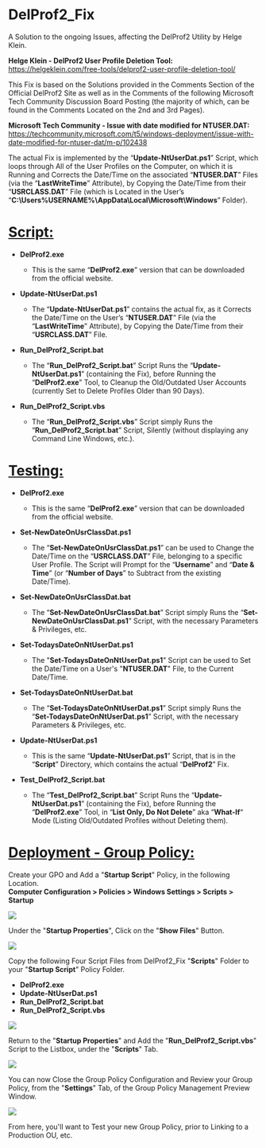 # **DelProf2_Fix**<br>
A Solution to the ongoing Issues, affecting the DelProf2 Utility by Helge Klein.

**Helge Klein - DelProf2 User Profile Deletion Tool:**<br>
https://helgeklein.com/free-tools/delprof2-user-profile-deletion-tool/

This Fix is based on the Solutions provided in the Comments Section of the Official DelProf2 Site as well as in the Comments of the following Microsoft Tech Community Discussion Board Posting (the majority of which, can be found in the Comments Located on the 2nd and 3rd Pages).

**Microsoft Tech Community - Issue with date modified for NTUSER.DAT:**<br>
https://techcommunity.microsoft.com/t5/windows-deployment/issue-with-date-modified-for-ntuser-dat/m-p/102438

The actual Fix is implemented by the “**Update-NtUserDat.ps1**” Script, which loops through All of the User Profiles on the Computer, on which it is Running and Corrects the Date/Time on the associated “**NTUSER.DAT**” Files (via the “**LastWriteTime**” Attribute), by Copying the Date/Time from their “**USRCLASS.DAT**” File (which is Located in the User’s “**C:\Users\%USERNAME%\AppData\Local\Microsoft\Windows**” Folder).

# <ins>Script:</ins>

- **DelProf2.exe**<br>
  - This is the same “**DelProf2.exe**” version that can be downloaded from the official website.

- **Update-NtUserDat.ps1**<br>
  - The “**Update-NtUserDat.ps1**” contains the actual fix, as it Corrects the Date/Time on the User’s “**NTUSER.DAT**” File (via the “**LastWriteTime**” Attribute), by Copying the Date/Time from their “**USRCLASS.DAT**” File.

- **Run_DelProf2_Script.bat**<br>
  - The “**Run_DelProf2_Script.bat**” Script Runs the “**Update-NtUserDat.ps1**” (containing the Fix), before Running the “**DelProf2.exe**” Tool, to Cleanup the Old/Outdated User Accounts (currently Set to Delete Profiles Older than 90 Days).

- **Run_DelProf2_Script.vbs**<br>
  - The “**Run_DelProf2_Script.vbs**” Script simply Runs the “**Run_DelProf2_Script.bat**” Script, Silently (without displaying any Command Line Windows, etc.).

# <ins>Testing:</ins>

- **DelProf2.exe**<br>
  - This is the same “**DelProf2.exe**” version that can be downloaded from the official website.

- **Set-NewDateOnUsrClassDat.ps1**<br>
  - The “**Set-NewDateOnUsrClassDat.ps1**” can be used to Change the Date/Time on the “**USRCLASS.DAT**” File, belonging to a specific User Profile. The Script will Prompt for the “**Username**” and “**Date & Time**” (or “**Number of Days**” to Subtract from the existing Date/Time).

- **Set-NewDateOnUsrClassDat.bat**<br>
  - The “**Set-NewDateOnUsrClassDat.bat**” Script simply Runs the “**Set-NewDateOnUsrClassDat.ps1**” Script, with the necessary Parameters & Privileges, etc.

- **Set-TodaysDateOnNtUserDat.ps1**<br>
  - The "**Set-TodaysDateOnNtUserDat.ps1**" Script can be used to Set the Date/Time on a User's "**NTUSER.DAT**" File, to the Current Date/Time.

- **Set-TodaysDateOnNtUserDat.bat**<br>
  - The “**Set-TodaysDateOnNtUserDat.ps1**” Script simply Runs the “**Set-TodaysDateOnNtUserDat.ps1**” Script, with the necessary Parameters & Privileges, etc.

- **Update-NtUserDat.ps1**<br>
  - This is the same “**Update-NtUserDat.ps1**” Script, that is in the “**Script**” Directory, which contains the actual “**DelProf2**” Fix.

- **Test_DelProf2_Script.bat**<br>
  - The “**Test_DelProf2_Script.bat**” Script Runs the “**Update-NtUserDat.ps1**” (containing the Fix), before Running the “**DelProf2.exe**” Tool, in “**List Only, Do Not Delete**” aka “**What-If**“ Mode (Listing Old/Outdated Profiles without Deleting them).
 
# <ins>Deployment - Group Policy:</ins>

Create your GPO and Add a "**Startup Script**" Policy, in the following Location.<br>
**Computer Configuration > Policies > Windows Settings > Scripts > Startup**

<img src="https://i.imgur.com/mUmHEHj.png">

Under the "**Startup Properties**", Click on the "**Show Files**" Button.

<img src="https://i.imgur.com/f7b2Z4r.png">

Copy the following Four Script Files from DelProf2_Fix "**Scripts**" Folder to your "**Startup Script**" Policy Folder.

- **DelProf2.exe**
- **Update-NtUserDat.ps1**
- **Run_DelProf2_Script.bat**
- **Run_DelProf2_Script.vbs**

<img src="https://i.imgur.com/EkyagyP.png">

Return to the "**Startup Properties**" and Add the "**Run_DelProf2_Script.vbs**" Script to the Listbox, under the "**Scripts**" Tab.

<img src="https://i.imgur.com/HLxDBA4.png">

You can now Close the Group Policy Configuration and Review your Group Policy, from the "**Settings**" Tab, of the Group Policy Management Preview Window.

<img src="https://i.imgur.com/w3vfsr8.png">

From here, you'll want to Test your new Group Policy, prior to Linking to a Production OU, etc.
